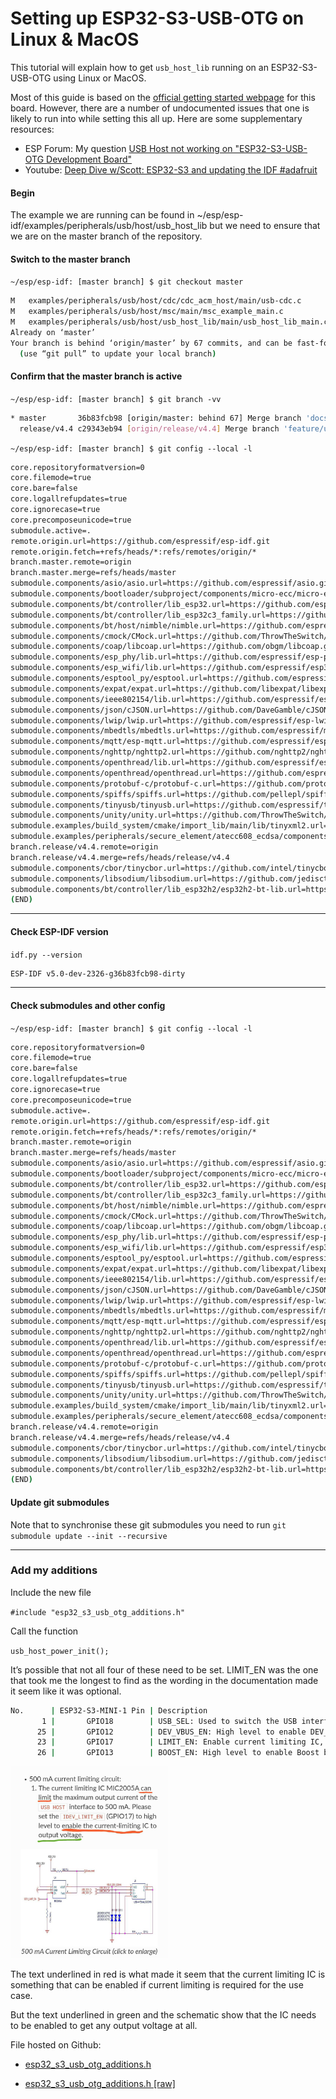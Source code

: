 # Setting up ESP32-S3-USB-OTG on Linux & MacOS



This tutorial will explain how to get `usb_host_lib` running on an ESP32-S3-USB-OTG using Linux or MacOS.

Most of this guide is based on the [official getting started webpage](https://docs.espressif.com/projects/espressif-esp-dev-kits/en/latest/esp32s3/esp32-s3-usb-otg/user_guide.html)  for this board. However, there are a number of undocumented issues that one is likely to run into while setting this all up. Here are some supplementary resources:

- ESP Forum: My question [USB Host not working on "ESP32-S3-USB-OTG Development Board"](https://www.esp32.com/viewtopic.php?f=13&t=27050)
- Youtube: [Deep Dive w/Scott: ESP32-S3 and updating the IDF #adafruit](https://www.youtube.com/watch?v=S1-I4R_XJ24&ab_channel=AdafruitIndustries)

#### Begin

The example we are running can be found in ~/esp/esp-idf/examples/peripherals/usb/host/usb_host_lib but we need to ensure that we are on the master branch of the repository.

#### Switch to the master branch

`~/esp/esp-idf: [master branch] $ git checkout master`

```bash
M	examples/peripherals/usb/host/cdc/cdc_acm_host/main/usb-cdc.c
M	examples/peripherals/usb/host/msc/main/msc_example_main.c
M	examples/peripherals/usb/host/usb_host_lib/main/usb_host_lib_main.c
Already on ‘master’
Your branch is behind ‘origin/master’ by 67 commits, and can be fast-forwarded.
  (use “git pull” to update your local branch)
```

#### Confirm that the master branch is active

`~/esp/esp-idf: [master branch] $ git branch -vv`

```bash
* master       36b83fcb98 [origin/master: behind 67] Merge branch 'docs/cpp_function_ref_fixes' into 'master'
  release/v4.4 c29343eb94 [origin/release/v4.4] Merge branch 'feature/update_esptool_v4.4' into 'release/v4.4'
```


`~/esp/esp-idf: [master branch] $ git config --local -l`

```bash
core.repositoryformatversion=0
core.filemode=true
core.bare=false
core.logallrefupdates=true
core.ignorecase=true
core.precomposeunicode=true
submodule.active=.
remote.origin.url=https://github.com/espressif/esp-idf.git
remote.origin.fetch=+refs/heads/*:refs/remotes/origin/*
branch.master.remote=origin
branch.master.merge=refs/heads/master
submodule.components/asio/asio.url=https://github.com/espressif/asio.git
submodule.components/bootloader/subproject/components/micro-ecc/micro-ecc.url=https://github.com/kmackay/micro-ecc.git
submodule.components/bt/controller/lib_esp32.url=https://github.com/espressif/esp32-bt-lib.git
submodule.components/bt/controller/lib_esp32c3_family.url=https://github.com/espressif/esp32c3-bt-lib.git
submodule.components/bt/host/nimble/nimble.url=https://github.com/espressif/esp-nimble.git
submodule.components/cmock/CMock.url=https://github.com/ThrowTheSwitch/CMock.git
submodule.components/coap/libcoap.url=https://github.com/obgm/libcoap.git
submodule.components/esp_phy/lib.url=https://github.com/espressif/esp-phy-lib.git
submodule.components/esp_wifi/lib.url=https://github.com/espressif/esp32-wifi-lib.git
submodule.components/esptool_py/esptool.url=https://github.com/espressif/esptool.git
submodule.components/expat/expat.url=https://github.com/libexpat/libexpat.git
submodule.components/ieee802154/lib.url=https://github.com/espressif/esp-ieee802154-lib.git
submodule.components/json/cJSON.url=https://github.com/DaveGamble/cJSON.git
submodule.components/lwip/lwip.url=https://github.com/espressif/esp-lwip.git
submodule.components/mbedtls/mbedtls.url=https://github.com/espressif/mbedtls.git
submodule.components/mqtt/esp-mqtt.url=https://github.com/espressif/esp-mqtt.git
submodule.components/nghttp/nghttp2.url=https://github.com/nghttp2/nghttp2.git
submodule.components/openthread/lib.url=https://github.com/espressif/esp-thread-lib.git
submodule.components/openthread/openthread.url=https://github.com/espressif/openthread.git
submodule.components/protobuf-c/protobuf-c.url=https://github.com/protobuf-c/protobuf-c.git
submodule.components/spiffs/spiffs.url=https://github.com/pellepl/spiffs.git
submodule.components/tinyusb/tinyusb.url=https://github.com/espressif/tinyusb.git
submodule.components/unity/unity.url=https://github.com/ThrowTheSwitch/Unity.git
submodule.examples/build_system/cmake/import_lib/main/lib/tinyxml2.url=https://github.com/leethomason/tinyxml2.git
submodule.examples/peripherals/secure_element/atecc608_ecdsa/components/esp-cryptoauthlib.url=https://github.com/espressif/esp-cryptoauthlib.git
branch.release/v4.4.remote=origin
branch.release/v4.4.merge=refs/heads/release/v4.4
submodule.components/cbor/tinycbor.url=https://github.com/intel/tinycbor.git
submodule.components/libsodium/libsodium.url=https://github.com/jedisct1/libsodium.git
submodule.components/bt/controller/lib_esp32h2/esp32h2-bt-lib.url=https://github.com/espressif/esp32h2-bt-lib.git
(END)

```

--------------------

#### Check ESP-IDF version 

`idf.py --version`
```bash
ESP-IDF v5.0-dev-2326-g36b83fcb98-dirty
```

--------------------

#### Check submodules and other config

`~/esp/esp-idf: [master branch] $ git config --local -l`

```bash
core.repositoryformatversion=0
core.filemode=true
core.bare=false
core.logallrefupdates=true
core.ignorecase=true
core.precomposeunicode=true
submodule.active=.
remote.origin.url=https://github.com/espressif/esp-idf.git
remote.origin.fetch=+refs/heads/*:refs/remotes/origin/*
branch.master.remote=origin
branch.master.merge=refs/heads/master
submodule.components/asio/asio.url=https://github.com/espressif/asio.git
submodule.components/bootloader/subproject/components/micro-ecc/micro-ecc.url=https://github.com/kmackay/micro-ecc.git
submodule.components/bt/controller/lib_esp32.url=https://github.com/espressif/esp32-bt-lib.git
submodule.components/bt/controller/lib_esp32c3_family.url=https://github.com/espressif/esp32c3-bt-lib.git
submodule.components/bt/host/nimble/nimble.url=https://github.com/espressif/esp-nimble.git
submodule.components/cmock/CMock.url=https://github.com/ThrowTheSwitch/CMock.git
submodule.components/coap/libcoap.url=https://github.com/obgm/libcoap.git
submodule.components/esp_phy/lib.url=https://github.com/espressif/esp-phy-lib.git
submodule.components/esp_wifi/lib.url=https://github.com/espressif/esp32-wifi-lib.git
submodule.components/esptool_py/esptool.url=https://github.com/espressif/esptool.git
submodule.components/expat/expat.url=https://github.com/libexpat/libexpat.git
submodule.components/ieee802154/lib.url=https://github.com/espressif/esp-ieee802154-lib.git
submodule.components/json/cJSON.url=https://github.com/DaveGamble/cJSON.git
submodule.components/lwip/lwip.url=https://github.com/espressif/esp-lwip.git
submodule.components/mbedtls/mbedtls.url=https://github.com/espressif/mbedtls.git
submodule.components/mqtt/esp-mqtt.url=https://github.com/espressif/esp-mqtt.git
submodule.components/nghttp/nghttp2.url=https://github.com/nghttp2/nghttp2.git
submodule.components/openthread/lib.url=https://github.com/espressif/esp-thread-lib.git
submodule.components/openthread/openthread.url=https://github.com/espressif/openthread.git
submodule.components/protobuf-c/protobuf-c.url=https://github.com/protobuf-c/protobuf-c.git
submodule.components/spiffs/spiffs.url=https://github.com/pellepl/spiffs.git
submodule.components/tinyusb/tinyusb.url=https://github.com/espressif/tinyusb.git
submodule.components/unity/unity.url=https://github.com/ThrowTheSwitch/Unity.git
submodule.examples/build_system/cmake/import_lib/main/lib/tinyxml2.url=https://github.com/leethomason/tinyxml2.git
submodule.examples/peripherals/secure_element/atecc608_ecdsa/components/esp-cryptoauthlib.url=https://github.com/espressif/esp-cryptoauthlib.git
branch.release/v4.4.remote=origin
branch.release/v4.4.merge=refs/heads/release/v4.4
submodule.components/cbor/tinycbor.url=https://github.com/intel/tinycbor.git
submodule.components/libsodium/libsodium.url=https://github.com/jedisct1/libsodium.git
submodule.components/bt/controller/lib_esp32h2/esp32h2-bt-lib.url=https://github.com/espressif/esp32h2-bt-lib.git
(END)
```

#### Update git submodules

Note that to synchronise these git submodules you need to run `git submodule update --init --recursive`

-----------

### Add my additions

Include the new file

`#include "esp32_s3_usb_otg_additions.h"`

Call the function

`usb_host_power_init();`


It’s possible that not all four of these need to be set. LIMIT_EN was the one that took me the longest to find as the wording in the documentation made it seem like it was optional.

```bash
No.      | ESP32-S3-MINI-1 Pin | Description
       1 |       GPIO18        | USB_SEL: Used to switch the USB interface. When high level, the USB_HOST interface is enabled. When low level, the USB_DEV interface is enabled.
      25 |       GPIO12        | DEV_VBUS_EN: High level to enable DEV_VBUS power supply.
      23 |       GPIO17        | LIMIT_EN: Enable current limiting IC, high level enable.
      26 |       GPIO13        | BOOST_EN: High level to enable Boost boost circuit.
```

<img src="https://github.com/MGZ-LLC/esp32_s3_usb_otg_additions/blob/main/Documentation_Screenshot_20220404.jpg?raw=true" alt="Screenshot of ESP32-S3-USB-OTG documentation" width=50% height=50%>

The text underlined in red is what made it seem that the current limiting IC is something that can be enabled if current limiting is required for the use case.

But the text underlined in green and the schematic show that the IC needs to be enabled to get any output voltage at all.


File hosted on Github:

- [esp32_s3_usb_otg_additions.h](https://github.com/MGZ-LLC/esp32_s3_usb_otg_additions/blob/main/usb_otg_esp32_s3_additions.h)

- [esp32_s3_usb_otg_additions.h [raw]](https://raw.githubusercontent.com/MGZ-LLC/esp32_s3_usb_otg_additions/main/usb_otg_esp32_s3_additions.h)
